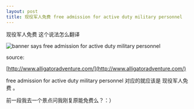 ```yaml
---
layout: post
title: 现役军人免费 free admission for active duty military personnel
---
```


现役军人免费 这个说法怎么翻译

![banner says free admission for active duty military personnel](http://www.alligatoradventure.com/images/AlEGator_webBanner_FreeAdm.jpg)

source: 

[http://www.alligatoradventure.com/](http://www.alligatoradventure.com/)

free admission for active duty military personnel 对应的就应该是 现役军人免费 。

前一段我去一个景点问我刚复原能免费么？：）
